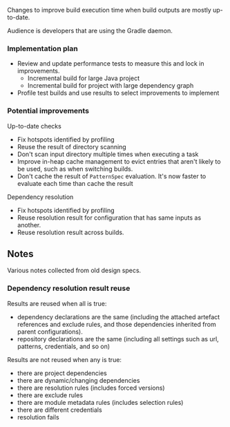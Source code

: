 Changes to improve build execution time when build outputs are mostly up-to-date. 

Audience is developers that are using the Gradle daemon.

### Implementation plan

- Review and update performance tests to measure this and lock in improvements.
    - Incremental build for large Java project
    - Incremental build for project with large dependency graph
- Profile test builds and use results to select improvements to implement 
        
### Potential improvements
    
Up-to-date checks    

- Fix hotspots identified by profiling
- Reuse the result of directory scanning
- Don't scan input directory multiple times when executing a task
- Improve in-heap cache management to evict entries that aren't likely to be used, such as when switching builds.
- Don't cache the result of `PatternSpec` evaluation. It's now faster to evaluate each time than cache the result

Dependency resolution

- Fix hotspots identified by profiling
- Reuse resolution result for configuration that has same inputs as another.
- Reuse resolution result across builds.
    
## Notes    

Various notes collected from old design specs.

### Dependency resolution result reuse    

Results are reused when all is true:

- dependency declarations are the same (including the attached artefact references and exclude rules, and those dependencies inherited from parent configurations).
- repository declarations are the same (including all settings such as url, patterns, credentials, and so on)

Results are not reused when any is true:

- there are project dependencies
- there are dynamic/changing dependencies
- there are resolution rules (includes forced versions)
- there are exclude rules
- there are module metadata rules (includes selection rules)
- there are different credentials
- resolution fails
